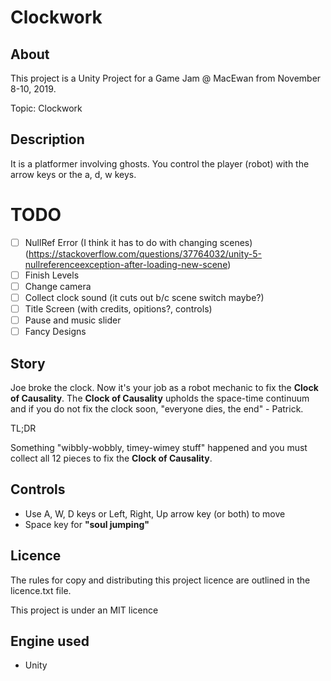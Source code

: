 
# Clockwork

## About

This project is a Unity Project for a Game Jam \@ MacEwan from November 8-10, 2019.

Topic: Clockwork

## Description

It is a platformer involving ghosts. You control the player (robot) with the arrow keys or the a, d, w keys.


# TODO

- [ ] NullRef Error (I think it has to do with changing scenes) (https://stackoverflow.com/questions/37764032/unity-5-nullreferenceexception-after-loading-new-scene)
- [ ] Finish Levels
- [ ] Change camera
- [ ] Collect clock sound (it cuts out b/c scene switch maybe?)
- [ ] Title Screen (with credits, opitions?, controls)
- [ ] Pause and music slider
- [ ] Fancy Designs

## Story

Joe broke the clock. Now it's your job as a robot mechanic to fix the **Clock of Causality**. The **Clock of Causality** upholds the space-time continuum and if you do not fix the clock soon, "everyone dies, the end" - Patrick.

TL;DR

Something "wibbly-wobbly, timey-wimey stuff" happened and you must collect all 12 pieces to fix the **Clock of Causality**.

## Controls

* Use A, W, D keys or Left, Right, Up arrow key (or both) to move
* Space key for **"soul jumping"**

## Licence

The rules for copy and distributing this project licence are
outlined in the licence.txt file.

This project is under an MIT licence

## Engine used

* Unity
